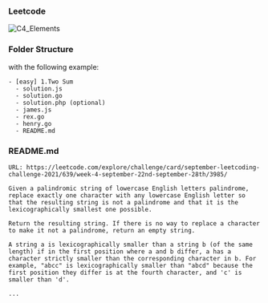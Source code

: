 ### Leetcode

![C4_Elements](https://www.plantuml.com/plantuml/png/ZP19Ry8m48Nl-HKXwY583JcqlLIg10gXhSHM2AfwGYOUYbLlygA8Vz_9Gg2tdZn-t_EyyOoj8yPvmOC1aoNt5CAJSze-fwaXrUYRkPC_U0kcLDA1TADIYLHp8kitYNMKiqEQFIRhMjejvgaWre51QP_X2y8ac96k-mS32aUyXhFLifXyvjlL8lz7blEQKFDmpMH8aoCw4giDSs0laOr6Ah1AGF9q_SzDNbftjzqyR-_JVByjyas-AhxMUJmCWZLI9MC1ue3LVHXbtZfiPoAi2o0YNBG8xtTj_4lKz8o6byUwET2_GntbVWqn1t2bee3imuDrJCcwxxoJ_tZRPI1TGXNE5AVj3A-DZCxj6VyiOY9j1GR1f2aG1C46U3_4JMIcz3daJFwWgRPSKP-L6I0EEdvHhykOCbjwQplUw_qCEyqLeOZ782ck-1S0 "workflow")

### Folder Structure

with the following example:

```
- [easy] 1.Two Sum
  - solution.js
  - solution.go
  - solution.php (optional)
  - james.js
  - rex.go
  - henry.go
  - README.md
```

### README.md

```
URL: https://leetcode.com/explore/challenge/card/september-leetcoding-challenge-2021/639/week-4-september-22nd-september-28th/3985/

Given a palindromic string of lowercase English letters palindrome, replace exactly one character with any lowercase English letter so that the resulting string is not a palindrome and that it is the lexicographically smallest one possible.

Return the resulting string. If there is no way to replace a character to make it not a palindrome, return an empty string.

A string a is lexicographically smaller than a string b (of the same length) if in the first position where a and b differ, a has a character strictly smaller than the corresponding character in b. For example, "abcc" is lexicographically smaller than "abcd" because the first position they differ is at the fourth character, and 'c' is smaller than 'd'.

...
```
